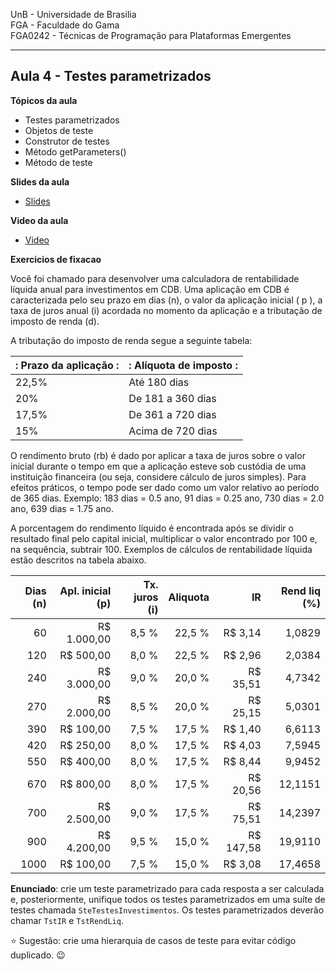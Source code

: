 
UnB - Universidade de Brasilia  
FGA - Faculdade do Gama  
FGA0242 - Técnicas de Programação para Plataformas Emergentes

---

## Aula 4 - Testes parametrizados

**Tópicos da aula**
- Testes parametrizados
- Objetos de teste
- Construtor de testes
- Método getParameters()
- Método de teste

**Slides da aula**
* [Slides](https://docs.google.com/presentation/d/1H9Dy6ZHJVIBqr5gnEaEHmZ_Lvm8RYqD-5D6icMNvIx0/edit?usp=sharing)

**Video da aula**  

* [Video](https://youtu.be/CFGCDrVld5I)

**Exercicios de fixacao**

Você foi chamado para desenvolver uma calculadora de rentabilidade líquida anual
para investimentos em CDB. Uma aplicação em CDB é caracterizada pelo seu prazo
em dias (n), o valor da aplicação inicial ( p ), a taxa de juros anual (i)
acordada no momento da aplicação e a tributação de imposto de renda (d). 

A tributação do imposto de renda segue a seguinte tabela: 


: Prazo da aplicação :|: Alíquota de imposto :
----------------------|-----------------------
22,5%                 |  Até 180 dias
20%                   |  De 181 a 360 dias
17,5%                 |  De 361 a 720 dias
15%                   |  Acima de 720 dias

O rendimento bruto (rb) é dado por aplicar a taxa de juros sobre o valor inicial
durante o tempo em que a aplicação esteve sob custódia de uma instituição
financeira (ou seja, considere cálculo de juros simples). Para efeitos práticos,
o tempo pode ser dado como um valor relativo ao período de 365 dias. Exemplo:
183 dias = 0.5 ano, 91 dias = 0.25 ano, 730 dias = 2.0 ano, 639 dias = 1.75 ano.  

A porcentagem do rendimento líquido é encontrada após se dividir o resultado
final pelo capital inicial, multiplicar o valor encontrado por 100 e, na
sequência, subtrair 100. Exemplos de cálculos de rentabilidade líquida estão
descritos na tabela abaixo.

Dias (n)  |  Apl. inicial (p)  |  Tx. juros (i)  |  Aliquota     |  IR       |  Rend liq (%)
---------:|-------------------:|----------------:|--------------:|----------:|-------------:
  60      | R$  1.000,00       |           8,5 % |        22,5 % | R$   3,14 |  1,0829       
 120      | R$    500,00       |           8,0 % |        22,5 % | R$   2,96 |  2,0384       
 240      | R$  3.000,00       |           9,0 % |        20,0 % | R$  35,51 |  4,7342       
 270      | R$  2.000,00       |           8,5 % |        20,0 % | R$  25,15 |  5,0301       
 390      | R$    100,00       |           7,5 % |        17,5 % | R$   1,40 |  6,6113       
 420      | R$    250,00       |           8,0 % |        17,5 % | R$   4,03 |  7,5945       
 550      | R$    400,00       |           8,0 % |        17,5 % | R$   8,44 |  9,9452       
 670      | R$    800,00       |           8,0 % |        17,5 % | R$  20,56 | 12,1151      
 700      | R$  2.500,00       |           9,0 % |        17,5 % | R$  75,51 | 14,2397      
 900      | R$  4.200,00       |           9,5 % |        15,0 % | R$ 147,58 | 19,9110      
1000      | R$    100,00       |           7,5 % |        15,0 % | R$   3,08 | 17,4658      

**Enunciado**: crie um teste parametrizado para cada resposta a ser calculada e,
posteriormente, unifique todos os testes parametrizados em uma suíte de testes
chamada ```SteTestesInvestimentos```. Os testes parametrizados deverão chamar
```TstIR``` e ```TstRendLiq```. 

:star: Sugestão: crie uma hierarquia de casos de teste para evitar código
duplicado. :wink:
